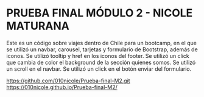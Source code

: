 # PRUEBA FINAL MÓDULO 2 -  NICOLE MATURANA
Este es un código sobre viajes dentro de Chile para un bootcamp, en el que se utilizó un navbar, carousel, tarjetas y formulario de Bootstrap, además de iconos.
Se utilizó tooltip y href en los iconos del footer.
Se utilizó un click que cambia de color el background de la sección quienes somos.
Se utilizó un scroll en el navbar.
Se utilizó un click en el botón enviar del formulario.


https://github.com/010nicole/Prueba-final-M2.git
https://010nicole.github.io/Prueba-final-M2/ 